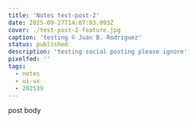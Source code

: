 ```yaml
---
title: 'Notes test-post-2'
date: 2025-09-27T14:07:03.993Z
cover: ./test-post-2-feature.jpg
caption: 'testing © Juan B. Rodriguez'
status: published
description: 'testing social posting please ignore'
pixelfed: ''
tags:
  - notes
  - ui-ux
  - 202539
---
```


post body

